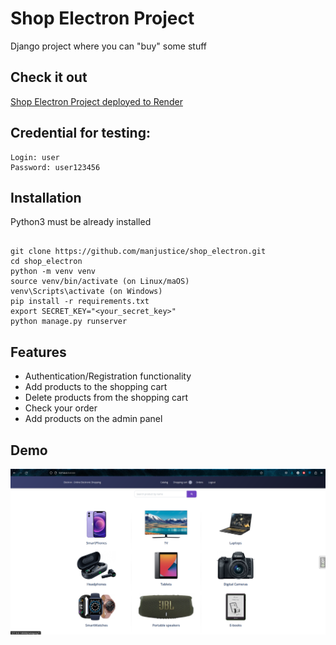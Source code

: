 # Shop Electron Project

Django project where you can "buy" some stuff

## Check it out

[Shop Electron Project deployed to Render](https://electron-cish.onrender.com/)

## Credential for testing:
```
Login: user
Password: user123456
```

## Installation

Python3 must be already installed

```shell

git clone https://github.com/manjustice/shop_electron.git
cd shop_electron
python -m venv venv
source venv/bin/activate (on Linux/maOS)
venv\Scripts\activate (on Windows)
pip install -r requirements.txt
export SECRET_KEY="<your_secret_key>"
python manage.py runserver
```

## Features

* Authentication/Registration functionality
* Add products to the shopping cart
* Delete products from the shopping cart
* Check your order
* Add products on the admin panel

## Demo

![Website Interface](electron.png)